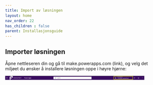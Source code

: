 ```yaml
---
title: Import av løsningen
layout: home
nav_order: 22
has_children : false
parent: Installasjonsguide
---
```

## Importer løsningen
Åpne nettleseren din og gå til make.powerapps.com (link), og velg det miljøet du ønsker å installere løsningen oppe i høyre hjørne:

![](../images/inst1.png)